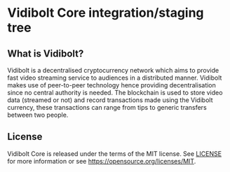 # Vidibolt Core integration/staging tree

## What is Vidibolt?
Vidibolt is a decentralised cryptocurrency network which aims to provide fast video streaming service to audiences in a distributed manner. 
Vidibolt makes use of peer-to-peer technology hence providing decentralisation since no central authority is needed. The blockchain
is used to store video data (streamed or not) and record transactions made using the Vidibolt currency, these transactions can range from tips to 
generic transfers between two people.

## License
Vidibolt Core is released under the terms of the MIT license. See [LICENSE](LICENSE) for more information or see https://opensource.org/licenses/MIT.
